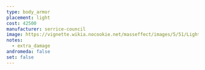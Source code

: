 ```yaml
---
type: body_armor
placement: light
cost: 42500
manufacturer: serrice-council
image: https://vignette.wikia.nocookie.net/masseffect/images/5/51/Light-human-Phoenix.png/revision/latest/scale-to-width-down/160?cb=20100209134257
notes:
  - extra_damage
andromeda: false
set: false
---
```

